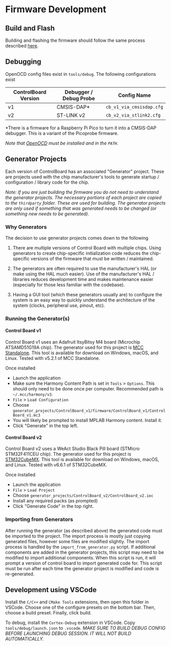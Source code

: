 # Firmware Development

## Build and Flash

Building and flashing the firmware should follow the same process described [here](./build.md).


## Debugging

OpenOCD config files exist in `tools/debug`. The following configurations exist

| ControlBoard Version | Debugger / Debug Probe | Config Name                  |
| -------------------- | ---------------------- | ---------------------------- |
| v1                   | CMSIS-DAP&ast;         | `cb_v1_via_cmsisdap.cfg`     |
| v2                   | ST-LINK v2             | `cb_v2_via_stlink2.cfg`      |

&ast;There is a firmware for a Raspberry Pi Pico to turn it into a CMSIS-DAP debugger. This is a variant of the Picoprobe firmware.

*Note that [OpenOCD](https://openocd.org/) must be installed and in the `PATH`.*


## Generator Projects

Each version of ControlBoard has an associated "Generator" project. These are projects used with the chip manufacturer's tools to generate startup / configuration / library code for the chip.

*Note: If you are just building the firmware you do not need to understand the generator projects. The necessary portions of each project are copied to the `thirdparty` folder. These are used for building. The generator projects are only used if something that was generated needs to be changed (or something new needs to be generated).*

### Why Generators

The decision to use generator projects comes down to the following

1. There are multiple versions of Control Board with multiple chips. Using generators to create chip-specific initialization code reduces the chip-specific versions of the firmware that must be written / maintained.

2. The generators are often required to use the manufacturer's HAL (or make using the HAL much easier). Use of the manufacturer's HAL / libraries reduces development time and makes maintenance easier (especially for those less familiar with the codebase).

3. Having a GUI tool (which these generators usually are) to configure the system is an easy way to quickly understand the architecture of the system (clocks, peripheral use, pinout, etc).

### Running the Generator(s)

#### Control Board v1

Control Board v1 uses an Adafruit ItsyBitsy M4 board (Microchip ATSAMD51G19A chip). The generator used for this project is [MCC Standalone](https://www.microchip.com/en-us/tools-resources/configure/mplab-code-configurator). This tool is available for download on Windows, macOS, and Linux. Tested with v5.2.1 of MCC Standalone.

Once installed

- Launch the application
- Make sure the Harmony Content Path is set in `Tools` > `Options`. This should only need to be done once per computer. Recommended path is `~/.mcc/harmony/v3`.
- `File` > `Load Configuration`
- Choose `generator_projects/ControlBoard_v1/firmware/ControlBoard_v1/ControlBoard_v1.mc3`
- You will likely be prompted to install MPLAB Harmony content. Install it.
- Click "Generate" in the top left.

#### Control Board v2

Control Board v2 uses a WeAct Studio Black Pill board (STMicro STM32F411CEU chip). The generator used for this project is [STM32CubeMX](https://www.st.com/en/development-tools/stm32cubemx.html). This tool is available for download on Windows, macOS, and Linux. Tested with v6.6.1 of STM32CubeMX.

Once installed

- Launch the application
- `File` > `Load Project`
- Choose `generator_projects/ControlBoard_v2/ControlBoard_v2.ioc`
- Install any required packs (as prompted)
- Click "Generate Code" in the top right.


### Importing from Generators

After running the generator (as described above) the generated code must be imported to the project. The import process is mostly just copying generated files, however some files are modified slightly. The import process is handled by the `import_from_generator.py` script. If additional components are added in the generator projects, this script may need to be modified to import additional components. When this script is run, it will prompt a version of control board to import generated code for. This script must be run after each time the generator project is modified and code is re-generated.


## Development using VSCode

Install the `C/C++` and `CMake Tools` extensions, then open this folder in VSCode. Choose one of the configure presets on the bottom bar. Then, choose a build preset. Finally, click build.

To debug, install the `Cortex-Debug` extension in VSCode. Copy `tools/debug/launch.json` to `.vscode`. *MAKE SURE TO BUILD DEBUG CONFIG BEFORE LAUNCHING DEBUG SESSION. IT WILL NOT BUILD AUTOMATICALLY.*